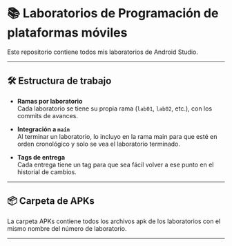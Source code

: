 # 📚 Laboratorios de Programación de plataformas móviles

Este repositorio contiene todos mis laboratorios de Android Studio.

---

## 🛠️ Estructura de trabajo

- **Ramas por laboratorio**  
  Cada laboratorio se tiene su propia rama (`lab01`, `lab02`, etc.), con los commits de avances.

- **Integración a `main`**  
  Al terminar un laboratorio, lo incluyo en la rama main para que esté en orden cronológico y solo se vea el laboratorio terminado.

- **Tags de entrega**  
  Cada entrega tiene un tag para que sea fácil volver a ese punto en el historial de cambios.

---

## 📦 Carpeta de APKs

La carpeta APKs contiene todos los archivos apk de los laboratorios con el mismo nombre del número de laboratorio.

---

